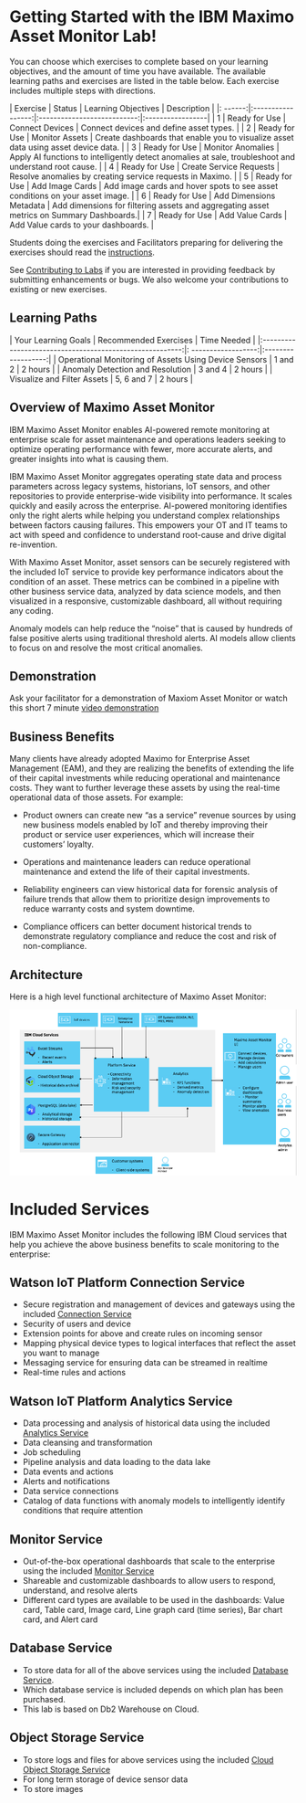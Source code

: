 
# Getting Started with the IBM Maximo Asset Monitor Lab!

You can choose which exercises to complete based on your learning objectives, and the amount of time you have available. The 
available learning paths and exercises are listed in the table below. Each exercise includes multiple steps with directions.  


|  Exercise    | Status            | Learning Objectives         | Description      |
|: ------:|:-----------------:|:---------------------------:|:-----------------|
| 1       | Ready for Use     |  Connect Devices            | Connect devices and define asset types.     |
| 2       | Ready for Use     |  Monitor Assets             | Create dashboards that enable you to visualize asset data using asset device data. |
| 3       | Ready for Use     |  Monitor Anomalies          | Apply AI functions to intelligently detect anomalies at sale, troubleshoot and understand root cause.     |
| 4       | Ready for Use     |  Create Service Requests    | Resolve anomalies by creating service requests in Maximo. |
| 5       | Ready for Use     |  Add Image Cards            | Add image cards and hover spots to see asset conditions on your asset image. |
| 6       | Ready for Use     |  Add Dimensions Metadata    | Add dimensions for filtering assets and aggregating asset metrics on Summary Dashboards.|
| 7       | Ready for Use     |  Add Value Cards            | Add Value cards to your dashboards. |

 
Students doing the exercises and Facilitators preparing for delivering the exercises should read the [instructions](facilitator_instructions.md).

See [Contributing to Labs](../../contribute/) if you are interested in providing feedback by submitting enhancements or bugs.  We also 
welcome your contributions to existing or new exercises. 

## Learning Paths

|  Your Learning Goals                                     | Recommended Exercises    | Time Needed   |
|:--------------------------------------------------------:|: ------------------:|:------------------:|
|  Operational Monitoring of Assets Using Device Sensors   | 1 and 2             |     2 hours        |
|  Anomaly Detection and Resolution                        | 3 and 4             |     2 hours        |
|  Visualize and Filter Assets                             | 5, 6 and 7          |     2 hours        |


## Overview of Maximo Asset Monitor

IBM Maximo Asset Monitor enables AI-powered remote monitoring at enterprise scale for asset maintenance and operations 
leaders seeking to optimize operating performance with fewer, more accurate alerts, and greater insights into what is 
causing them.

IBM Maximo Asset Monitor aggregates operating state data and process parameters across legacy systems, historians, IoT
 sensors, and other repositories to provide enterprise-wide visibility into performance. It scales quickly and easily 
 across the enterprise. AI-powered monitoring identifies only the right alerts while helping you understand complex 
 relationships between factors causing failures. This empowers your OT and IT teams to act with speed and confidence to 
 understand root-cause and drive digital re-invention.

With Maximo Asset Monitor, asset sensors can be securely registered with the included IoT service to provide key 
performance indicators about the condition of an asset. These metrics can be combined in a pipeline with other business 
service data, analyzed by data science models, and then visualized in a responsive, customizable dashboard, all without 
requiring any coding.

Anomaly models can help reduce the “noise” that is caused by hundreds of false positive alerts using traditional threshold
 alerts. AI models allow clients to focus on and resolve the most critical anomalies.

##  Demonstration

Ask your facilitator for a demonstration of Maxiom Asset Monitor or watch this short 7 minute [video demonstration](https://youtu.be/IyQgRwAseLU)

## Business Benefits

Many clients have already adopted Maximo for Enterprise Asset Management (EAM), and they are realizing the benefits of 
extending the life of their capital investments while reducing operational and maintenance costs. They want to further 
leverage these assets by using the real-time operational data of those assets. For example:

* Product owners can create new “as a service” revenue sources by using new business models enabled by IoT and thereby 
improving their product or service user experiences, which will increase their customers’ loyalty.

* Operations and maintenance leaders can reduce operational maintenance and extend the life of their capital investments.

* Reliability engineers can view historical data for forensic analysis of failure trends that allow them to prioritize 
design improvements to reduce warranty costs and system downtime.

* Compliance officers can better document historical trends to demonstrate regulatory compliance and reduce the cost and 
risk of non-compliance.

## Architecture

Here is a high level functional architecture of Maximo Asset Monitor:

![Monitor Architecture](img/monitor_architecture.png)

# Included Services
IBM Maximo Asset Monitor includes the following IBM Cloud services that help you achieve the above business benefits to 
scale monitoring to the enterprise:

## Watson IoT Platform Connection Service
* Secure registration and management of devices and gateways using the included [Connection Service](https://www.ibm.com/support/knowledgecenter/SSQR84_monitor/iot/developing/connect_mon.html)
* Security of users and device
* Extension points for above and create rules on incoming sensor
* Mapping physical device types to logical interfaces that reflect the asset you want to manage
* Messaging service for ensuring data can be streamed in realtime
* Real-time rules and actions

## Watson IoT Platform Analytics Service

* Data processing and analysis of historical data using the included [Analytics Service](https://www.ibm.com/support/knowledgecenter/SSQR84_monitor/iot/analytics/as_overview.html)
* Data cleansing and transformation
* Job scheduling
* Pipeline analysis and data loading to the data lake
* Data events and actions
* Alerts and notifications
* Data service connections
* Catalog of data functions with anomaly models to intelligently identify conditions that require attention

## Monitor Service

* Out-of-the-box operational dashboards that scale to the enterprise using the included [Monitor Service](https://www.ibm.com/support/knowledgecenter/SSQR84_monitor/iot/dashboard/monitoring.html)
* Shareable and customizable dashboards to allow users to respond, understand, and resolve alerts
* Different card types are available to be used in the dashboards: Value card, Table card, Image card, Line graph card (time series), Bar chart card, and Alert card

## Database Service

* To store data for all of the above services using the included [Database Service](https://www.ibm.com/support/knowledgecenter/SSQR84_monitor/iot/developing/develop_mon.html).  
* Which database service is included depends on which plan has been purchased. 
* This lab is based on Db2 Warehouse on Cloud.

## Object Storage Service

* To store logs and files for above services using the included [Cloud Object Storage Service](https://www.ibm.com/support/knowledgecenter/SSQR84_monitor/iot/analytics/as_logs.html)
* For long term storage of device sensor data
* To store images

